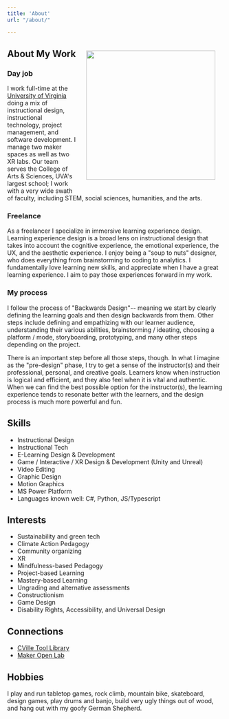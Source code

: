 ```yaml
---
title: 'About'
url: "/about/"

---
```


<img src="/images/about.jpg" align="right" width="300" style="padding: 20px"/>

## About My Work

### Day job

I work full-time at the [University of Virginia](https://learningdesign.as.virginia.edu/jason-bennett) doing a mix of instructional design, instructional technology, project management, and software development. I manage two maker spaces as well as two XR labs. Our team serves the College of Arts & Sciences, UVA's largest school; I work with a very wide swath of faculty, including STEM, social sciences, humanities, and the arts. 

### Freelance

As a freelancer I specialize in immersive learning experience design. Learning experience design is a broad lens on instructional design that takes into account the cognitive experience, the emotional experience, the UX, and the aesthetic experience. I enjoy being a "soup to nuts" designer, who does everything from brainstorming to coding to analytics. I fundamentally love learning new skills, and appreciate when I have a great learning experience. I aim to pay those experiences forward in my work. 

### My process

I follow the process of "Backwards Design"-- meaning we start by clearly defining the learning goals and then design backwards from them. Other steps include defining and empathizing with our learner audience, understanding their various abilities, brainstorming / ideating, choosing a platform / mode, storyboarding, prototyping, and many other steps depending on the project. 

There is an important step before all those steps, though. In what I imagine as the "pre-design" phase, I try to get a sense of the instructor(s) and their professional, personal, and creative goals. Learners know when instruction is logical and efficient, and they also feel when it is vital and authentic. When we can find the best possible option for the instructor(s), the learning experience tends to resonate better with the learners, and the design process is much more powerful and fun.


## Skills

* Instructional Design 
* Instructional Tech
* E-Learning Design & Development
* Game / Interactive / XR Design & Development (Unity and Unreal)
* Video Editing 
* Graphic Design
* Motion Graphics
* MS Power Platform
* Languages known well: C#, Python, JS/Typescript

## Interests

* Sustainability and green tech
* Climate Action Pedagogy
* Community organizing
* XR
* Mindfulness-based Pedagogy
* Project-based Learning
* Mastery-based Learning
* Ungrading and alternative assessments
* Constructionism
* Game Design
* Disability Rights, Accessibility, and Universal Design

## Connections
* [CVille Tool Library](https://cvilletoollibrary.com/)
* [Maker Open Lab](https://mol.as.virginia.edu)

## Hobbies

I play and run tabletop games, rock climb, mountain bike, skateboard, design games, play drums and banjo, build very ugly things out of wood, and hang out with my goofy German Shepherd. 

